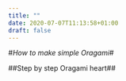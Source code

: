 ```yaml
---
title: ""
date: 2020-07-07T11:13:58+01:00
draft: false
---
```

#*How to make simple Oragami*# 

##Step by step Oragami heart## 
